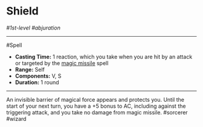 # Shield
*#1st-level #abjuration*
___ 
#Spell
- **Casting Time:** 1 reaction, which you take when you are hit by an attack or targeted by the <a href="spells.html#magic%20missile_phb"  onmouseover="Renderer.hover.pHandleLinkMouseOver(event, this, 'spells.html', 'PHB', 'magic%20missile_phb', null)" onmouseleave="Renderer.hover.handleLinkMouseLeave(event, this)" onmousemove="Renderer.hover.handleLinkMouseMove(event, this)"  ontouchstart="Renderer.hover.handleTouchStart(event, this)" >magic missile</a> spell
- **Range:** Self
- **Components:** V, S
- **Duration:** 1 round
---
An invisible barrier of magical force appears and protects you. Until the start of your next turn, you have a +5 bonus to AC, including against the triggering attack, and you take no damage from magic missile.
#sorcerer
#wizard